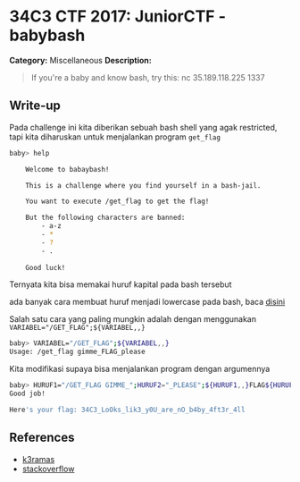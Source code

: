 # 34C3 CTF 2017: JuniorCTF - babybash

**Category:** Miscellaneous
**Description:**

> If you're a baby and know bash, try this:
nc 35.189.118.225 1337

## Write-up

Pada challenge ini kita diberikan sebuah bash shell yang agak restricted, tapi kita diharuskan untuk menjalankan program `get_flag`

```bash
baby> help

    Welcome to babaybash!

    This is a challenge where you find yourself in a bash-jail.

    You want to execute /get_flag to get the flag!

    But the following characters are banned:
        - a-z
        - *
        - ?
        - .
    
    Good luck!

```

Ternyata kita bisa memakai huruf kapital pada bash tersebut

ada banyak cara membuat huruf menjadi lowercase pada bash, baca [disini](https://stackoverflow.com/questions/2264428/converting-string-to-lower-case-in-bash)

Salah satu cara yang paling mungkin adalah dengan menggunakan `VARIABEL="/GET_FLAG";${VARIABEL,,}`

```bash
baby> VARIABEL="/GET_FLAG";${VARIABEL,,}
Usage: /get_flag gimme_FLAG_please
```
Kita modifikasi supaya bisa menjalankan program dengan argumennya
```bash
baby> HURUF1="/GET_FLAG GIMME_";HURUF2="_PLEASE";${HURUF1,,}FLAG${HURUF2,,}
Good job!

Here's your flag: 34C3_LoOks_lik3_y0U_are_nO_b4by_4ft3r_4ll


```

## References

* [k3ramas](http://k3ramas.blogspot.co.id/2017/12/34c3-junior-ctf.html)
* [stackoverflow](https://stackoverflow.com/questions/2264428/converting-string-to-lower-case-in-bash)